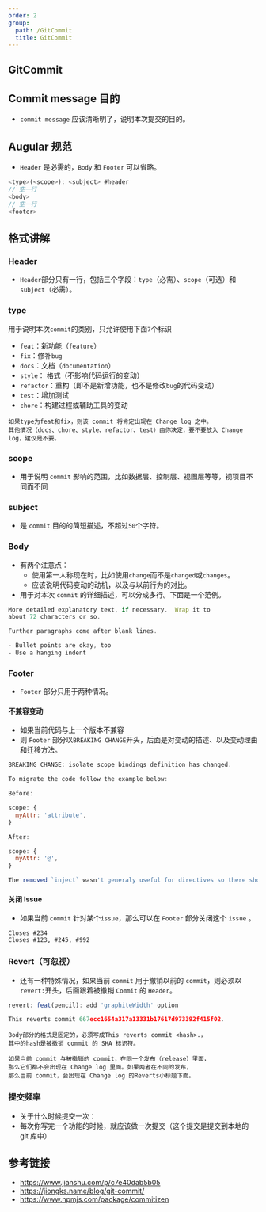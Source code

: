 ```yaml
---
order: 2
group:
  path: /GitCommit
  title: GitCommit
---
```


## GitCommit

## Commit message 目的

- `commit message` 应该清晰明了，说明本次提交的目的。

## Augular 规范

- `Header` 是必需的，`Body` 和 `Footer` 可以省略。

```js
<type>(<scope>): <subject> #header
// 空一行
<body>
// 空一行
<footer>
```

## 格式讲解

### Header

- `Header`部分只有一行，包括三个字段：`type`（必需）、`scope`（可选）和`subject`（必需）。

### type

用于说明本次`commit`的类别，只允许使用下面`7`个标识

- `feat`：新功能（`feature`）
- `fix`：修补`bug`
- `docs`：文档（`documentation`）
- `style`： 格式（不影响代码运行的变动）
- `refactor`：重构（即不是新增功能，也不是修改`bug`的代码变动）
- `test`：增加测试
- `chore`：构建过程或辅助工具的变动

```
如果type为feat和fix，则该 commit 将肯定出现在 Change log 之中。
其他情况（docs、chore、style、refactor、test）由你决定，要不要放入 Change log，建议是不要。
```

### scope

- 用于说明 `commit` 影响的范围，比如数据层、控制层、视图层等等，视项目不同而不同

### subject

- 是 `commit` 目的的简短描述，不超过`50`个字符。

### Body

- 有两个注意点：
  - 使用第一人称现在时，比如使用`change`而不是`changed`或`changes`。
  - 应该说明代码变动的动机，以及与以前行为的对比。
- 用于对本次 `commit` 的详细描述，可以分成多行。下面是一个范例。

```js
More detailed explanatory text, if necessary.  Wrap it to
about 72 characters or so.

Further paragraphs come after blank lines.

- Bullet points are okay, too
- Use a hanging indent
```

### Footer

- `Footer` 部分只用于两种情况。

#### 不兼容变动

- 如果当前代码与上一个版本不兼容
- 则 `Footer` 部分以`BREAKING CHANGE`开头，后面是对变动的描述、以及变动理由和迁移方法。

```js
BREAKING CHANGE: isolate scope bindings definition has changed.

To migrate the code follow the example below:

Before:

scope: {
  myAttr: 'attribute',
}

After:

scope: {
  myAttr: '@',
}

The removed `inject` wasn't generaly useful for directives so there should be no code using it.
```

#### 关闭 Issue

- 如果当前 `commit` 针对某个`issue`，那么可以在 `Footer` 部分关闭这个 `issue` 。

```
Closes #234
Closes #123, #245, #992
```

### Revert（可忽视）

- 还有一种特殊情况，如果当前 `commit` 用于撤销以前的 `commit`，则必须以`revert:`开头，后面跟着被撤销 `Commit` 的 `Header`。

```js
revert: feat(pencil): add 'graphiteWidth' option

This reverts commit 667ecc1654a317a13331b17617d973392f415f02.
```

```
Body部分的格式是固定的，必须写成This reverts commit <hash>.，
其中的hash是被撤销 commit 的 SHA 标识符。

如果当前 commit 与被撤销的 commit，在同一个发布（release）里面，
那么它们都不会出现在 Change log 里面。如果两者在不同的发布，
那么当前 commit，会出现在 Change log 的Reverts小标题下面。
```

### 提交频率

- 关于什么时候提交一次：
- 每次你写完一个功能的时候，就应该做一次提交（这个提交是提交到本地的 git 库中）

## 参考链接

- https://www.jianshu.com/p/c7e40dab5b05
- https://jiongks.name/blog/git-commit/
- https://www.npmjs.com/package/commitizen
